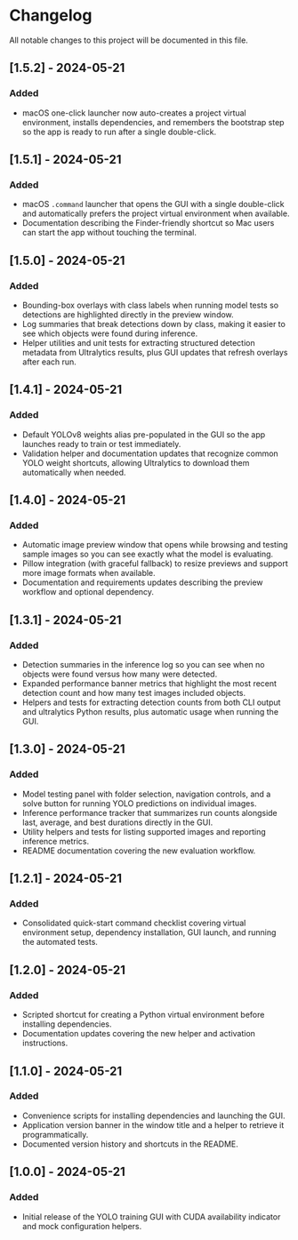 # Changelog

All notable changes to this project will be documented in this file.

## [1.5.2] - 2024-05-21
### Added
- macOS one-click launcher now auto-creates a project virtual environment,
  installs dependencies, and remembers the bootstrap step so the app is ready to
  run after a single double-click.

## [1.5.1] - 2024-05-21
### Added
- macOS `.command` launcher that opens the GUI with a single double-click and
  automatically prefers the project virtual environment when available.
- Documentation describing the Finder-friendly shortcut so Mac users can start
  the app without touching the terminal.

## [1.5.0] - 2024-05-21
### Added
- Bounding-box overlays with class labels when running model tests so detections
  are highlighted directly in the preview window.
- Log summaries that break detections down by class, making it easier to see
  which objects were found during inference.
- Helper utilities and unit tests for extracting structured detection metadata
  from Ultralytics results, plus GUI updates that refresh overlays after each
  run.

## [1.4.1] - 2024-05-21
### Added
- Default YOLOv8 weights alias pre-populated in the GUI so the app launches
  ready to train or test immediately.
- Validation helper and documentation updates that recognize common YOLO weight
  shortcuts, allowing Ultralytics to download them automatically when needed.

## [1.4.0] - 2024-05-21
### Added
- Automatic image preview window that opens while browsing and testing sample
  images so you can see exactly what the model is evaluating.
- Pillow integration (with graceful fallback) to resize previews and support
  more image formats when available.
- Documentation and requirements updates describing the preview workflow and
  optional dependency.

## [1.3.1] - 2024-05-21
### Added
- Detection summaries in the inference log so you can see when no objects were
  found versus how many were detected.
- Expanded performance banner metrics that highlight the most recent detection
  count and how many test images included objects.
- Helpers and tests for extracting detection counts from both CLI output and
  ultralytics Python results, plus automatic usage when running the GUI.

## [1.3.0] - 2024-05-21
### Added
- Model testing panel with folder selection, navigation controls, and a solve
  button for running YOLO predictions on individual images.
- Inference performance tracker that summarizes run counts alongside last,
  average, and best durations directly in the GUI.
- Utility helpers and tests for listing supported images and reporting
  inference metrics.
- README documentation covering the new evaluation workflow.

## [1.2.1] - 2024-05-21
### Added
- Consolidated quick-start command checklist covering virtual environment setup,
  dependency installation, GUI launch, and running the automated tests.

## [1.2.0] - 2024-05-21
### Added
- Scripted shortcut for creating a Python virtual environment before installing dependencies.
- Documentation updates covering the new helper and activation instructions.

## [1.1.0] - 2024-05-21
### Added
- Convenience scripts for installing dependencies and launching the GUI.
- Application version banner in the window title and a helper to retrieve it programmatically.
- Documented version history and shortcuts in the README.

## [1.0.0] - 2024-05-21
### Added
- Initial release of the YOLO training GUI with CUDA availability indicator and mock configuration helpers.

